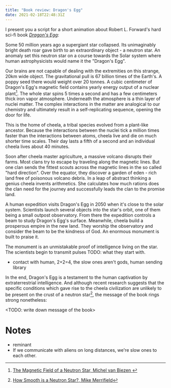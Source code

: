 ```yaml
---
title: "Book review: Dragon's Egg"
date: 2021-02-18T22:48:31Z
---
```


I present you a script for a short animation about Robert L. Forward's hard
sci-fi book [_Dragon's Egg_][wiki-dragons-egg]: 

Some 50 million years ago a supergiant star collapsed. Its unimaginably bright
death roar gave birth to an extraordinary object - a neutron star. An anomaly
set this neutron star on a course towards the Solar system where human
astrophysicists would name it the "Dragon's Egg".

Our brains are not capable of dealing with the extremities on this strange,
20km wide object. The gravitational pull is 67 billion times of the Earth's. A
poppy seed there would weight over 20 tonnes. A cubic centimeter of Dragon's
Egg's magnetic field contains yearly energy output of a nuclear plant[^1]. The
whole star spins 5 times a second and has a few centimeters thick iron vapor
atmosphere. Underneath the atmosphere is a thin layer of nuclei matter. The
complex interactions in the matter are analogical to our chemistry and
ultimately result in a self-replicating sequence, opening the door for life.

This is the home of cheela, a tribal species evolved from a plant-like
ancestor. Because the interactions between the nuclei tick a million times
faster than the interactions between atoms, cheela live and die on much shorter
time scales. Their day lasts a fifth of a second and an individual cheela lives
about 40 minutes.

Soon after cheela master agriculture, a massive volcano disrupts their farms.
Most clans try to escape by traveling along the magnetic lines. But one clan
sends the fittest scouts across the magnetic lines in the so called "hard
direction". Over the equator, they discover a garden of eden - rich land free
of poisonous volcano debris. In a leap of abstract thinking a genius cheela
invents arithmetics. She calculates how much rations does the clan need for the
journey and successfully leads the clan to the promise land.

A human expedition visits Dragon's Egg in 2050 when it's close to the solar
system. Scientists launch several objects into the star's orbit, one of them
being a small outpost observatory. From there the expedition controls a beam to
study Dragon's Egg's surface. Meanwhile, cheela build a prosperous empire in
the new land. They worship the observatory and consider the beam to be the
kindness of God. An enormous monument is built to praise it.

The monument is an unmistakable proof of intelligence living on the star. The
scientists begin to transmit pulses TODO: what they start with.

- contact with human, 2+2=4, the slow ones aren't gods, human
  sending library

In the end, Dragon's Egg is a testament to the human captivation by
extraterrestrial intelligence. And although recent research suggests that the
specific conditions which gave rise to the cheela civilization are unlikely to
be present on the crust of a neutron star[^2], the message of the book rings
strong nonetheless:

<TODO: write down message of the book>

[^1]: [The Magnetic Field of a Neutron Star,  Michel van Biezen
  ](https://youtube.com/watch?v=AiBJyFY2TQ0)

[^2]: [How Smooth is a Neutron
  Star?,  Mike Merrifield](https://youtube.com/watch?v=YfLvuH41sg8)

# Notes
- reminant 
- If we communicate with aliens on long distances, we're slow ones to each other.

<!-- References -->
[wiki-dragons-egg]: https://en.wikipedia.org/wiki/Dragon%27s_Egg
[light-bend]: https://astrobites.org/2018/11/19/what-does-a-neutron-star-actually-look-like/
